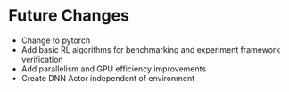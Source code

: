 # Future Changes
* Change to pytorch
* Add basic RL algorithms for benchmarking and experiment framework verification
* Add parallelism and GPU efficiency improvements
* Create DNN Actor independent of environment

